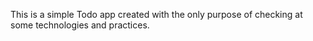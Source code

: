 This is a simple Todo app created with the only purpose of checking at some technologies and practices.